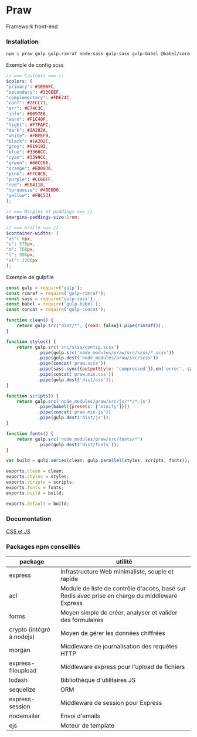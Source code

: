 # Praw
Framework front-end

### Installation
```sh
npm i praw gulp gulp-rimraf node-sass gulp-sass gulp-babel @babel/core @babel/preset-env gulp-concat babel-preset-minify
```

Exemple de config scss
```scss
// === Couleurs === //
$colors: (
"primary": #1E96FC,
"secondary": #336EEF,
"complementary": #FDE74C,
"conf": #2ECC71,
"err": #E74C3C,
"info": #0097E6,
"warn": #F1C40F,
"light": #F7FAFC,
"dark": #2A282A,
"white": #FBFEF9,
"black": #1A202C,
"grey": #919193,
"blue": #3366CC,
"cyan": #3399CC,
"green": #66CC66,
"orange": #ED8936,
"pink": #FFC0CB,
"purple": #CC66FF,
"red": #E84118,
"turquoise": #40E0D0,
"yellow": #FBC531
);

// === Margins et paddings === //
$margins-paddings-size:1rem;

// === Grille === //
$container-widths: (
"xs": 0px,
"s": 576px,
"m": 768px,
"l": 996px,
"xl": 1200px
);
```

Exemple de gulpfile
```javascript
const gulp = require('gulp');
const rimraf = require('gulp-rimraf');
const sass = require('gulp-sass');
const babel = require('gulp-babel');
const concat = require('gulp-concat');

function clean() {
    return gulp.src("dist/*", {read: false}).pipe(rimraf());
}

function styles() {
    return gulp.src('src/scss/config.scss')
            .pipe(gulp.src('node_modules/praw/src/scss/*.scss'))
            .pipe(gulp.dest('node_modules/praw/src/scss'))
            .pipe(concat('praw.scss'))
            .pipe(sass.sync({outputStyle: 'compressed'}).on('error', sass.logError))
            .pipe(concat('praw.min.css'))
            .pipe(gulp.dest('dist/css'));
}

function scripts() {
    return gulp.src('node_modules/praw/src/js/**/*.js')
            .pipe(babel({presets: ['minify']}))
            .pipe(concat('praw.min.js'))
            .pipe(gulp.dest('dist/js'));
}

function fonts() {
    return gulp.src('node_modules/praw/src/fonts/*')
            .pipe(gulp.dest('dist/fonts'));
}

var build = gulp.series(clean, gulp.parallel(styles, scripts, fonts));

exports.clean = clean;
exports.styles = styles;
exports.scripts = scripts;
exports.fonts = fonts;
exports.build = build;

exports.default = build;
```

### Documentation
[CSS et JS](https://hrodedotfr.github.io/praw/)

### Packages npm conseillés
| package | utilité |
| ------ | ------ |
| express | Infrastructure Web minimaliste, souple et rapide |
| acl | Module de liste de contrôle d'accès, basé sur Redis avec prise en charge du middleware Express |
| forms | Moyen simple de créer, analyser et valider des formulaires |
| crypto (intégré à nodejs) | Moyen de gérer les données chiffrées |
| morgan | Middleware de journalisation des requêtes HTTP |
| express-fileupload | Middleware express pour l'upload de fichiers |
| lodash | Bibliothèque d'utilitaires JS |
| sequelize | ORM |
| express-session | Middleware de session pour Express |
| nodemailer | Envoi d'emails |
| ejs | Moteur de template |